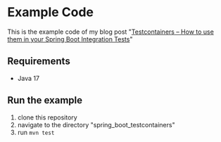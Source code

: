 # Example Code
This is the example code of my blog post "[Testcontainers – How to use them in your Spring Boot Integration Tests](https://jschmitz.dev/posts/testcontainers_how_to_use_them_in_your_spring_boot_integration_tests/)"

## Requirements
* Java 17

## Run the example
1. clone this repository
2. navigate to the directory "spring_boot_testcontainers"
3. run `mvn test`
